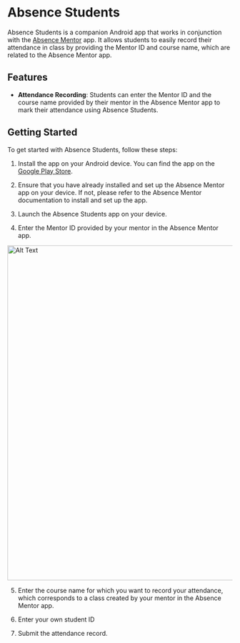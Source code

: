 # Absence Students

Absence Students is a companion Android app that works in conjunction with the [Absence Mentor](https://play.google.com/store/apps/details?id=com.abdelrahmanhamdy2.absencementor2) app. It allows students to easily record their attendance in class by providing the Mentor ID and course name, which are related to the Absence Mentor app.

## Features

- **Attendance Recording**: Students can enter the Mentor ID and the course name provided by their mentor in the Absence Mentor app to mark their attendance using Absence Students.

## Getting Started

To get started with Absence Students, follow these steps:

1. Install the app on your Android device. You can find the app on the [Google Play Store](https://play.google.com/store/apps/details?id=com.abdelrahmanhamdy2.absencestudents).

2. Ensure that you have already installed and set up the Absence Mentor app on your device. If not, please refer to the Absence Mentor documentation to install and set up the app.

3. Launch the Absence Students app on your device.

4. Enter the Mentor ID provided by your mentor in the Absence Mentor app.
<img src="https://github.com/abdelrahmanHamdyG/Absence-Students/assets/59124063/0ee1474a-7f17-48e5-80b0-0bd935ef6cea" alt="Alt Text" width="600" height="750">


5. Enter the course name for which you want to record your attendance, which corresponds to a class created by your mentor in the Absence Mentor app.

6. Enter your own student ID 

7. Submit the attendance record.

